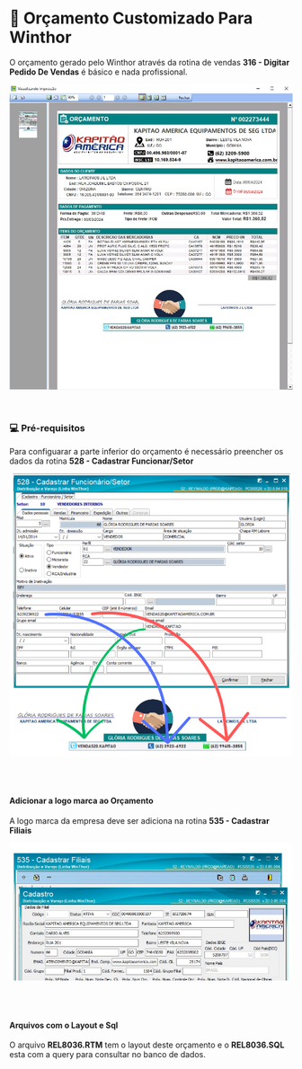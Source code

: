 # 📝  Orçamento Customizado Para Winthor 

O orçamento gerado pelo Winthor através da rotina de vendas **316 - Digitar Pedido De Vendas** é básico e nada profissional.

![winthor orcamento customizado](./img/winthor-orcamento.jpg)

<br>

### 💻 Pré-requisitos

Para configuarar a parte inferior do orçamento é necessário preencher os dados da rotina **528 - Cadastrar Funcionar/Setor** 

![Cadastroar Assinatura](img/conf-assinaturas.png)


<br><br>

#### Adicionar a logo marca ao Orçamento
A logo marca da empresa deve ser adiciona na rotina **535 - Cadastrar Filiais**

![Logo marca da empresa](img/cadastro-filial.jpg)


<br><br>

#### Arquivos com o Layout e Sql
O arquivo **REL8036.RTM** tem o layout deste orçamento e o **REL8036.SQL** esta com a query para consultar no banco de dados.